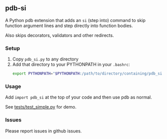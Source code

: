 ## pdb-si

A Python pdb extension that adds an `si` (step into) command to skip function
argument lines and step directly into function bodies.

Also skips decorators, validators and other redirects.

### Setup

1. Copy `pdb_si.py` to any directory
2. Add that directory to your PYTHONPATH in your `.bashrc`:
   ```bash
   export PYTHONPATH="$PYTHONPATH:/path/to/directory/containing/pdb_si.py"
   ```

### Usage

Add ``import pdb_si`` at the top of your code and then use pdb as normal.

See [tests/test_simple.py](tests/test_simple.py) for demo.

### Issues

Please report issues in github issues.
